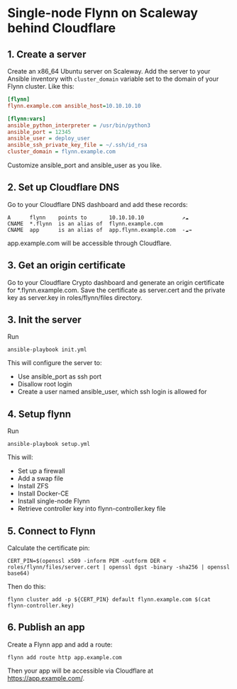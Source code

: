 # Single-node Flynn on Scaleway behind Cloudflare

## 1. Create a server

Create an x86\_64 Ubuntu server on Scaleway. Add the server to your Ansible
inventory with `cluster_domain` variable set to the domain of your Flynn
cluster. Like this:

```ini
[flynn]
flynn.example.com ansible_host=10.10.10.10

[flynn:vars]
ansible_python_interpreter = /usr/bin/python3
ansible_port = 12345
ansible_user = deploy_user
ansible_ssh_private_key_file = ~/.ssh/id_rsa
cluster_domain = flynn.example.com
```

Customize ansible\_port and ansible\_user as you like.

## 2. Set up Cloudflare DNS

Go to your Cloudflare DNS dashboard and add these records:

    A      flynn    points to       10.10.10.10            ↗☁
    CNAME  *.flynn  is an alias of  flynn.example.com
    CNAME  app      is an alias of  app.flynn.example.com  -☁→

app.example.com will be accessible through Cloudflare.

## 3. Get an origin certificate

Go to your Cloudflare Crypto dashboard and generate an origin certificate for
*.flynn.example.com. Save the certificate as server.cert and the private key
as server.key in roles/flynn/files directory.

## 3. Init the server

Run

```
ansible-playbook init.yml
```

This will configure the server to:

- Use ansible\_port as ssh port
- Disallow root login
- Create a user named ansible\_user, which ssh login is allowed for

## 4. Setup flynn

Run

```
ansible-playbook setup.yml
```

This will:

- Set up a firewall
- Add a swap file
- Install ZFS
- Install Docker-CE
- Install single-node Flynn
- Retrieve controller key into flynn-controller.key file

## 5. Connect to Flynn

Calculate the certificate pin:

```
CERT_PIN=$(openssl x509 -inform PEM -outform DER < roles/flynn/files/server.cert | openssl dgst -binary -sha256 | openssl base64)
```

Then do this:

```
flynn cluster add -p ${CERT_PIN} default flynn.example.com $(cat flynn-controller.key)
```

## 6. Publish an app

Create a Flynn app and add a route:

```
flynn add route http app.example.com
```

Then your app will be accessible via Cloudflare at https://app.example.com/.
